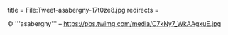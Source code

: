 title = File:Tweet-asabergny-17t0ze8.jpg
redirects =
>>>>

© '''asabergny''' – https://pbs.twimg.com/media/C7kNy7_WkAAgxuE.jpg